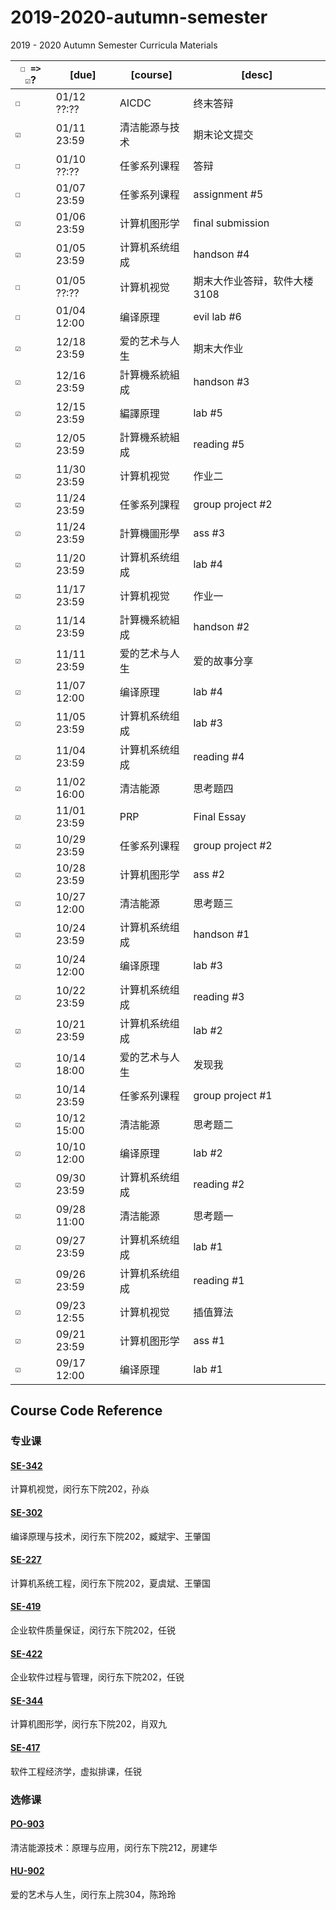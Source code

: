 # 2019-2020-autumn-semester
2019 - 2020 Autumn Semester Curricula Materials


| `☐ => ☑`? | [due]       | [course] | [desc]           |
| ------- | ----------- | -------- | ---------------- |
| `☐`   | 01/12 ??:?? | AICDC   | 终末答辩 |
| `☑`   | 01/11 23:59 | 清洁能源与技术   | 期末论文提交 |
| `☐`   | 01/10 ??:?? | 任爹系列课程   | 答辩 |
| `☐`   | 01/07 23:59 | 任爹系列课程   | assignment #5 |
| `☑`   | 01/06 23:59 | 计算机图形学   | final submission |
| `☑`   | 01/05 23:59 | 计算机系统组成   | handson #4 |
| `☐`   | 01/05 ??:?? | 计算机视觉   | 期末大作业答辩，软件大楼 3108 |
| `☐`   | 01/04 12:00 | 编译原理   | evil lab #6 |
| `☑`   | 12/18 23:59 | 爱的艺术与人生   | 期末大作业 |
| `☑`   | 12/16 23:59 | 計算機系統組成   | handson #3 |
| `☑`   | 12/15 23:59 | 編譯原理   | lab #5 |
| `☑`   | 12/05 23:59 | 計算機系統組成   | reading #5 |
| `☑`   | 11/30 23:59 | 计算机视觉   | 作业二 |
| `☑`   | 11/24 23:59 | 任爹系列課程   | group project #2 |
| `☑`   | 11/24 23:59 | 計算機圖形學   | ass #3 |
| `☑`   | 11/20 23:59 | 计算机系统组成   | lab #4 |
| `☑`   | 11/17 23:59 | 计算机视觉   | 作业一 |
| `☑`   | 11/14 23:59 | 計算機系統組成   | handson #2 |
| `☑`   | 11/11 23:59 | 爱的艺术与人生   | 爱的故事分享 |
| `☑`   | 11/07 12:00 | 编译原理   | lab #4 |
| `☑`   | 11/05 23:59 | 计算机系统组成   | lab #3 |
| `☑`   | 11/04 23:59 | 计算机系统组成   | reading #4 |
| `☑`   | 11/02 16:00 | 清洁能源   | 思考题四 |
| `☑`   | 11/01 23:59 | PRP   | Final Essay |
| `☑`   | 10/29 23:59 | 任爹系列课程   | group project #2 |
| `☑`   | 10/28 23:59 | 计算机图形学   | ass #2 |
| `☑`   | 10/27 12:00 | 清洁能源   | 思考题三 |
| `☑`   | 10/24 23:59 | 计算机系统组成   | handson #1 |
| `☑`   | 10/24 12:00 | 编译原理   | lab #3 |
| `☑`   | 10/22 23:59 | 计算机系统组成   | reading #3 |
| `☑`   | 10/21 23:59 | 计算机系统组成   | lab #2 |
| `☑`   | 10/14 18:00 | 爱的艺术与人生  | 发现我              |
| `☑`   | 10/14 23:59 | 任爹系列课程   | group project #1 |
| `☑`   | 10/12 15:00 | 清洁能源     | 思考题二             |
| `☑`   | 10/10 12:00 | 编译原理     | lab #2           |
| `☑`   | 09/30 23:59 | 计算机系统组成  | reading #2       |
| `☑`   | 09/28 11:00 | 清洁能源     | 思考题一             |
| `☑`   | 09/27 23:59 | 计算机系统组成  | lab #1           |
| `☑`   | 09/26 23:59 | 计算机系统组成  | reading #1       |
| `☑`   | 09/23 12:55 | 计算机视觉    | 插值算法             |
| `☑`   | 09/21 23:59 | 计算机图形学   | ass #1           |
| `☑`   | 09/17 12:00 | 编译原理     | lab #1              |


## Course Code Reference

### 专业课

#### [SE-342](https://github.com/yuetsin/2019-2020-autumn-semester/tree/master/SE-342)

计算机视觉，闵行东下院202，孙焱

#### [SE-302](https://github.com/yuetsin/2019-2020-autumn-semester/tree/master/SE-302)

编译原理与技术，闵行东下院202，臧斌宇、王肇国

#### [SE-227](https://github.com/yuetsin/2019-2020-autumn-semester/tree/master/SE-227)

计算机系统工程，闵行东下院202，夏虞斌、王肇国

#### [SE-419](https://github.com/yuetsin/2019-2020-autumn-semester/tree/master/SE-419)

企业软件质量保证，闵行东下院202，任锐

#### [SE-422](https://github.com/yuetsin/2019-2020-autumn-semester/tree/master/SE-422)

企业软件过程与管理，闵行东下院202，任锐

#### [SE-344](https://github.com/yuetsin/2019-2020-autumn-semester/tree/master/SE-344)

计算机图形学，闵行东下院202，肖双九

#### [SE-417](https://github.com/yuetsin/2019-2020-autumn-semester/tree/master/SE-417)

软件工程经济学，虚拟排课，任锐

### 选修课

#### [PO-903](https://github.com/yuetsin/2019-2020-autumn-semester/tree/master/PO-903)

清洁能源技术：原理与应用，闵行东下院212，房建华

#### [HU-902](https://github.com/yuetsin/HU-902)

爱的艺术与人生，闵行东上院304，陈玲玲
